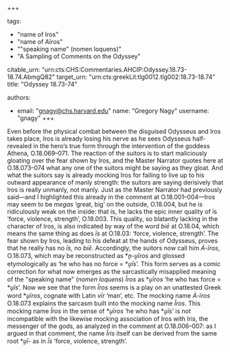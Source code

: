 +++

tags:
- "name of Iros"
- "name of Aïros"
- "&quot;speaking name&quot; (nomen loquens)"
- "A Sampling of Comments on the Odyssey"

citable_urn: "urn:cts:CHS:Commentaries.AHCIP:Odyssey.18.73-18.74.AbmgQ82"
target_urn: "urn:cts:greekLit:tlg0012.tlg002:18.73-18.74"
title: "Odyssey 18.73-74"

authors:
- email: "gnagy@chs.harvard.edu"
  name: "Gregory Nagy"
  username: "gnagy"
+++

<p>Even before the physical combat between the disguised Odysseus and Iros takes place, Iros is already losing his nerve as he sees Odysseus half-revealed in the hero’s true form through the intervention of the goddess Athena, O.18.069–071. The reaction of the suitors is to start maliciously gloating over the fear shown by Iros, and the Master Narrator quotes here at O.18.073–074 what any one of the suitors might be saying as they gloat. And what the suitors say is already mocking Iros for failing to live up to his outward appearance of manly strength: the suitors are saying derisively that Iros is really unmanly, not manly. Just as the Master Narrator had previously said—and I highlighted this already in the comment at O.18.001–004—Iros may seem to be <em>megas</em> ‘great, big’ on the outside, O.18.004, but he is ridiculously weak on the inside: that is, he lacks the epic inner quality of īs ‘force, violence, strength’, O.18.003. This quality, so blatantly lacking in the character of Iros, is also indicated by way of the word <em>biē</em> at O.18.04, which means the same thing as does <em>īs</em> at O.18.03: ‘force, violence, strength’. The fear shown by Iros, leading to his defeat at the hands of Odysseus, proves that he really has no <em>īs</em>, no <em>bíē</em>. Accordingly, the suitors now call him <em>Á-īros</em>, O.18.073, which may be reconstructed as *<em>n̥-u̯īros</em> and glossed etymologically as ‘he who has no force = *<em>u̯īs</em>’. This form serves as a comic correction for what now emerges as the sarcastically misapplied meaning of the &quot;speaking name&quot; (<em>nomen loquens</em>) <em>Îros</em> as *<em>u̯īros</em> ‘he who has force = *<em>u̯īs</em>’. Now we see that the form <em>Îros</em> seems is a play on an unattested Greek word *<em>u̯īros</em>, cognate with Latin <em>vīr</em> ‘man’, etc. The mocking name <em>Á-īros</em> O.18.073 explains the sarcasm built into the mocking name <em>Îros</em>. This mocking name <em>Îros</em> in the sense of *<em>u̯īros</em> ‘he who has *<em>u̯īs</em>’ is not incompatible with the likewise mocking association of Iros with Iris, the messenger of the gods, as analyzed in the comment at O.18.006–007: as I argued in that comment, the name <em>Îris</em> itself can be derived from the same root *<em>u̯ī</em>- as in <em>ī́s</em> ‘force, violence, strength’. </p>